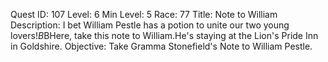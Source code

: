Quest ID: 107
Level: 6
Min Level: 5
Race: 77
Title: Note to William
Description: I bet William Pestle has a potion to unite our two young lovers!$B$BHere, take this note to William.He's staying at the Lion's Pride Inn in Goldshire.
Objective: Take Gramma Stonefield's Note to William Pestle.
